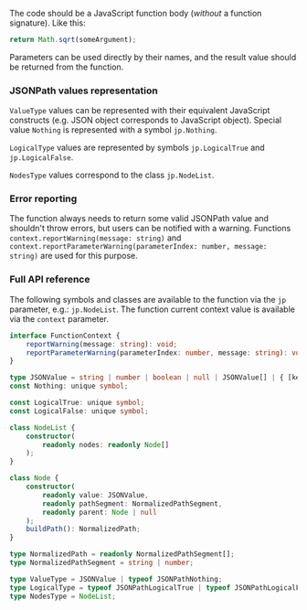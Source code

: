 The code should be a JavaScript function body (*without* a function signature). Like this:
```javascript
return Math.sqrt(someArgument);
```

Parameters can be used directly by their names, and the result value should be returned from the function. 

### JSONPath values representation

`ValueType` values can be represented with their equivalent JavaScript constructs (e.g. JSON object corresponds to JavaScript object). Special value `Nothing` is represented with a symbol `jp.Nothing`. 

`LogicalType` values are represented by symbols `jp.LogicalTrue` and `jp.LogicalFalse`. 

`NodesType` values correspond to the class `jp.NodeList`.

### Error reporting

The function always needs to return some valid JSONPath value and shouldn't throw errors, but users can be notified with a warning. Functions `context.reportWarning(message: string)` and `context.reportParameterWarning(parameterIndex: number, message: string)` are used for this purpose.

### Full API reference

The following symbols and classes are available to the function via the `jp` parameter, e.g.: `jp.NodeList`. The function current context value is available via the `context` parameter.

```typescript
interface FunctionContext {
    reportWarning(message: string): void;
    reportParameterWarning(parameterIndex: number, message: string): void;
}

type JSONValue = string | number | boolean | null | JSONValue[] | { [key: string]: JSONValue };
const Nothing: unique symbol;

const LogicalTrue: unique symbol;
const LogicalFalse: unique symbol;

class NodeList {
    constructor(
        readonly nodes: readonly Node[]
    );
}

class Node {
    constructor(
        readonly value: JSONValue,
        readonly pathSegment: NormalizedPathSegment,
        readonly parent: Node | null
    );
    buildPath(): NormalizedPath;
}

type NormalizedPath = readonly NormalizedPathSegment[];
type NormalizedPathSegment = string | number;

type ValueType = JSONValue | typeof JSONPathNothing;
type LogicalType = typeof JSONPathLogicalTrue | typeof JSONPathLogicalFalse;
type NodesType = NodeList;
```